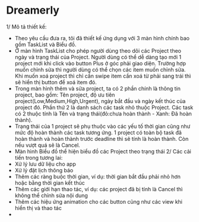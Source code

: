 # Dreamerly
1/ Mô tả thiết kế:
- Theo yêu cầu đưa ra, tôi đã thiết kế ứng dụng với 3 màn hình chính bao gồm TaskList và Biểu đồ.
- Ở màn hình TaskList cho phép người dùng theo dõi các Project theo ngày và trạng thái của Project. Người dùng có thể dễ dàng tạo mới 1 project mới khi click vào button Plus ở góc phải giao diện. Trường hợp muốn chỉnh sửa thì người dùng có thể chọn các item muốn chỉnh sửa. Khi muốn xoá project thì chỉ cần swipe item cần xoá từ phải sang trái thì sẽ hiển thị button để xoá item đó.
- Trong màn hình thêm và sửa project, ta có 2 phần chính là thông tin project, bao gồm: Tên project, độ ưu tiên project(Low,Medium,High,Urgent), ngày bắt đầu và ngày kết thúc của project đó. Phần thứ 2 là danh sách các task nhỏ thuộc Project. Các task có 2 thuộc tính là Tên và trạng thái(đỏ:chưa hoàn thành - Xanh: Đã hoàn thành).
- Trạng thái của 1 project sẽ phụ thuộc vào các yếu tố thời gian cũng như mức độ hoàn thành các task tương ứng. 1 project có toàn bộ task đã hoàn thành và hoàn thành trước deadline thì sẽ tính là hoàn thành. Còn nếu vượt quá sẽ là Cancel.
- Màn hình Biểu đồ thể hiện biểu đồ các Project theo trạng thái 
2/ Các cải tiến trong tương lai:
- Xử lý lưu dữ liệu cho app
- Xử lý đặt lịch thông báo
- Thêm các ràng buộc thời gian, ví dụ: thời gian bắt đầu phải nhỏ hơn hoặc bằng thời gian kết thúc
- Thêm các giới hạn thao tác, ví dụ: các project đã bị tính là Cancel thì không thể chỉnh sửa nội dung
- Thêm các hiệu ứng animation cho các button cũng như các view khi hiển thị và thao tác
- 
